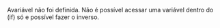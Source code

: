 Avariável não foi definida.
Não é possível acessar uma variável dentro do (if) só e possível fazer o inverso.